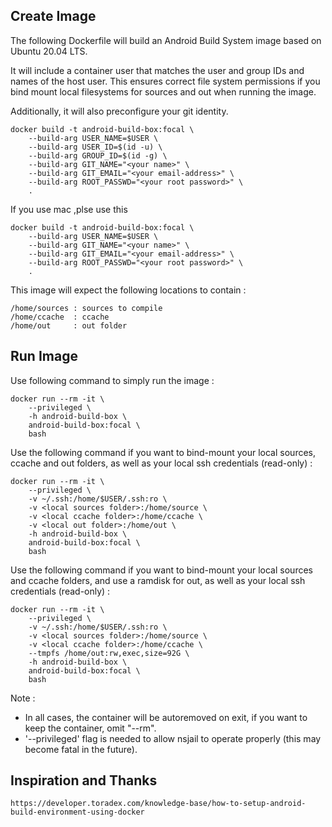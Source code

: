 ## Create Image ##

The following Dockerfile will build an Android Build System image based on Ubuntu 20.04 LTS.

It will include a container user that matches the user and group IDs and names of the host user. This ensures correct file system permissions if you bind mount local filesystems for sources and out when running the image.

Additionally, it will also preconfigure your git identity.

    docker build -t android-build-box:focal \
        --build-arg USER_NAME=$USER \
        --build-arg USER_ID=$(id -u) \
        --build-arg GROUP_ID=$(id -g) \
        --build-arg GIT_NAME="<your name>" \
        --build-arg GIT_EMAIL="<your email-address>" \
        --build-arg ROOT_PASSWD="<your root password>" \
        .

If you use mac ,plse use this

    docker build -t android-build-box:focal \
        --build-arg USER_NAME=$USER \
        --build-arg GIT_NAME="<your name>" \
        --build-arg GIT_EMAIL="<your email-address>" \
        --build-arg ROOT_PASSWD="<your root password>" \
        .


This image will expect the following locations to contain :

    /home/sources : sources to compile
    /home/ccache  : ccache
    /home/out     : out folder

## Run Image ##

Use following command to simply run the image :

    docker run --rm -it \
        --privileged \
        -h android-build-box \
        android-build-box:focal \
        bash

Use the following command if you want to bind-mount your local sources, ccache and out folders, as well as your local ssh credentials (read-only) :

    docker run --rm -it \
        --privileged \
        -v ~/.ssh:/home/$USER/.ssh:ro \
        -v <local sources folder>:/home/source \
        -v <local ccache folder>:/home/ccache \
        -v <local out folder>:/home/out \
        -h android-build-box \
        android-build-box:focal \
        bash

Use the following command if you want to bind-mount your local sources and ccache folders, and use a ramdisk for out, as well as your local ssh credentials (read-only) :

    docker run --rm -it \
        --privileged \
        -v ~/.ssh:/home/$USER/.ssh:ro \
        -v <local sources folder>:/home/source \
        -v <local ccache folder>:/home/ccache \
        --tmpfs /home/out:rw,exec,size=92G \
        -h android-build-box \
        android-build-box:focal \
        bash

Note :

* In all cases, the container will be autoremoved on exit, if you want to keep the container, omit "--rm".
* '--privileged' flag is needed to allow nsjail to operate properly (this may become fatal in the future).

## Inspiration and Thanks ##

    https://developer.toradex.com/knowledge-base/how-to-setup-android-build-environment-using-docker
